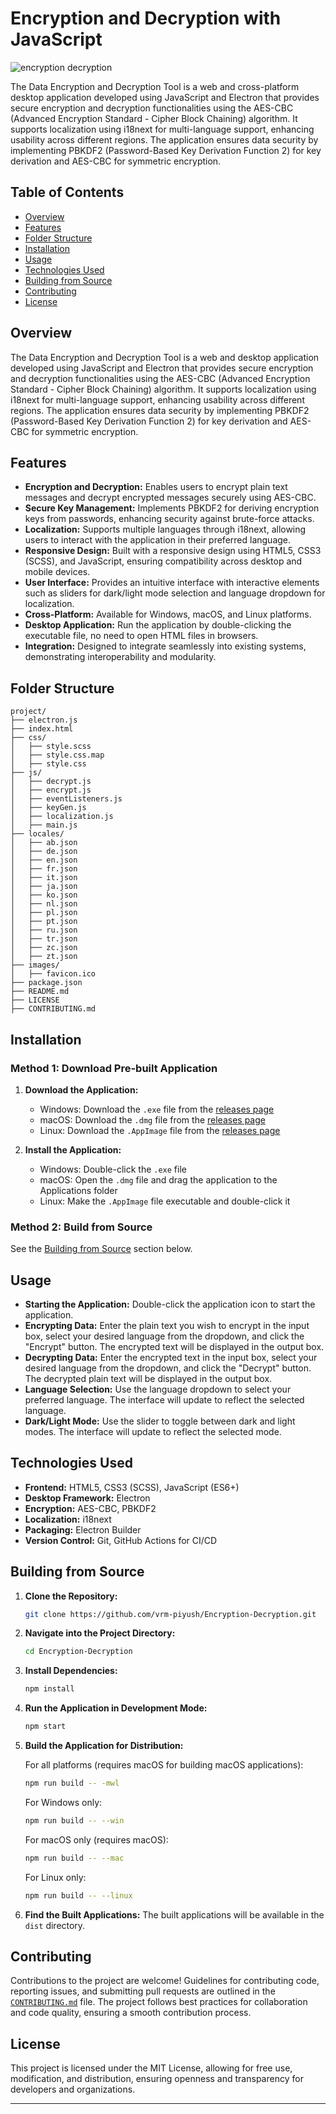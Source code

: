 # Encryption and Decryption with JavaScript

![encryption decryption](images/image.png)

The Data Encryption and Decryption Tool is a web and cross-platform desktop application developed using JavaScript and Electron that provides secure encryption and decryption functionalities using the AES-CBC (Advanced Encryption Standard - Cipher Block Chaining) algorithm. It supports localization using i18next for multi-language support, enhancing usability across different regions. The application ensures data security by implementing PBKDF2 (Password-Based Key Derivation Function 2) for key derivation and AES-CBC for symmetric encryption.

## Table of Contents

- [Overview](#overview)
- [Features](#features)
- [Folder Structure](#folder-structure)
- [Installation](#installation)
- [Usage](#usage)
- [Technologies Used](#technologies-used)
- [Building from Source](#building-from-source)
- [Contributing](#contributing)
- [License](#license)

## Overview

The Data Encryption and Decryption Tool is a web and desktop application developed using JavaScript and Electron that provides secure encryption and decryption functionalities using the AES-CBC (Advanced Encryption Standard - Cipher Block Chaining) algorithm. It supports localization using i18next for multi-language support, enhancing usability across different regions. The application ensures data security by implementing PBKDF2 (Password-Based Key Derivation Function 2) for key derivation and AES-CBC for symmetric encryption.

## Features

- **Encryption and Decryption:** Enables users to encrypt plain text messages and decrypt encrypted messages securely using AES-CBC.
- **Secure Key Management:** Implements PBKDF2 for deriving encryption keys from passwords, enhancing security against brute-force attacks.
- **Localization:** Supports multiple languages through i18next, allowing users to interact with the application in their preferred language.
- **Responsive Design:** Built with a responsive design using HTML5, CSS3 (SCSS), and JavaScript, ensuring compatibility across desktop and mobile devices.
- **User Interface:** Provides an intuitive interface with interactive elements such as sliders for dark/light mode selection and language dropdown for localization.
- **Cross-Platform:** Available for Windows, macOS, and Linux platforms.
- **Desktop Application:** Run the application by double-clicking the executable file, no need to open HTML files in browsers.
- **Integration:** Designed to integrate seamlessly into existing systems, demonstrating interoperability and modularity.

## Folder Structure

```
project/
├── electron.js
├── index.html
├── css/
│   ├── style.scss
│   ├── style.css.map
│   ├── style.css
├── js/
│   ├── decrypt.js
│   ├── encrypt.js
│   ├── eventListeners.js
│   ├── keyGen.js
│   ├── localization.js
│   ├── main.js
├── locales/
│   ├── ab.json
│   ├── de.json
│   ├── en.json
│   ├── fr.json
│   ├── it.json
│   ├── ja.json
│   ├── ko.json
│   ├── nl.json
│   ├── pl.json
│   ├── pt.json
│   ├── ru.json
│   ├── tr.json
│   ├── zc.json
│   ├── zt.json
├── images/
│   ├── favicon.ico
├── package.json
├── README.md
├── LICENSE
├── CONTRIBUTING.md
```

## Installation

### Method 1: Download Pre-built Application

1. **Download the Application:**
   - Windows: Download the `.exe` file from the [releases page](https://github.com/vrm-piyush/Encryption-Decryption/releases)
   - macOS: Download the `.dmg` file from the [releases page](https://github.com/vrm-piyush/Encryption-Decryption/releases)
   - Linux: Download the `.AppImage` file from the [releases page](https://github.com/vrm-piyush/Encryption-Decryption/releases)

2. **Install the Application:**
   - Windows: Double-click the `.exe` file
   - macOS: Open the `.dmg` file and drag the application to the Applications folder
   - Linux: Make the `.AppImage` file executable and double-click it

### Method 2: Build from Source

See the [Building from Source](#building-from-source) section below.

## Usage

- **Starting the Application:** Double-click the application icon to start the application.
- **Encrypting Data:** Enter the plain text you wish to encrypt in the input box, select your desired language from the dropdown, and click the "Encrypt" button. The encrypted text will be displayed in the output box.
- **Decrypting Data:** Enter the encrypted text in the input box, select your desired language from the dropdown, and click the "Decrypt" button. The decrypted plain text will be displayed in the output box.
- **Language Selection:** Use the language dropdown to select your preferred language. The interface will update to reflect the selected language.
- **Dark/Light Mode:** Use the slider to toggle between dark and light modes. The interface will update to reflect the selected mode.

## Technologies Used

- **Frontend:** HTML5, CSS3 (SCSS), JavaScript (ES6+)
- **Desktop Framework:** Electron
- **Encryption:** AES-CBC, PBKDF2
- **Localization:** i18next
- **Packaging:** Electron Builder
- **Version Control:** Git, GitHub Actions for CI/CD

## Building from Source

1. **Clone the Repository:**

   ```bash
   git clone https://github.com/vrm-piyush/Encryption-Decryption.git
   ```

2. **Navigate into the Project Directory:**

   ```bash
   cd Encryption-Decryption
   ```

3. **Install Dependencies:**

   ```bash
   npm install
   ```

4. **Run the Application in Development Mode:**

   ```bash
   npm start
   ```

5. **Build the Application for Distribution:**

   For all platforms (requires macOS for building macOS applications):
   ```bash
   npm run build -- -mwl
   ```

   For Windows only:
   ```bash
   npm run build -- --win
   ```

   For macOS only (requires macOS):
   ```bash
   npm run build -- --mac
   ```

   For Linux only:
   ```bash
   npm run build -- --linux
   ```

6. **Find the Built Applications:**
   The built applications will be available in the `dist` directory.

## Contributing

Contributions to the project are welcome! Guidelines for contributing code, reporting issues, and submitting pull requests are outlined in the [`CONTRIBUTING.md`](CONTRIBUTING.md) file. The project follows best practices for collaboration and code quality, ensuring a smooth contribution process.

## License

This project is licensed under the MIT License, allowing for free use, modification, and distribution, ensuring openness and transparency for developers and organizations.

---
